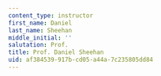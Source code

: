 ```yaml
---
content_type: instructor
first_name: Daniel
last_name: Sheehan
middle_initial: ''
salutation: Prof.
title: Prof. Daniel Sheehan
uid: af384539-917b-cd05-a44a-7c235805dd84
---
```

